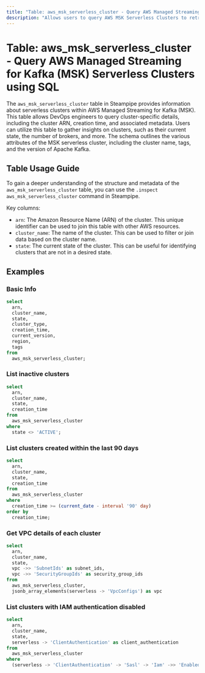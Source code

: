 ```yaml
---
title: "Table: aws_msk_serverless_cluster - Query AWS Managed Streaming for Kafka (MSK) Serverless Clusters using SQL"
description: "Allows users to query AWS MSK Serverless Clusters to retrieve detailed information about each cluster."
---
```


# Table: aws_msk_serverless_cluster - Query AWS Managed Streaming for Kafka (MSK) Serverless Clusters using SQL

The `aws_msk_serverless_cluster` table in Steampipe provides information about serverless clusters within AWS Managed Streaming for Kafka (MSK). This table allows DevOps engineers to query cluster-specific details, including the cluster ARN, creation time, and associated metadata. Users can utilize this table to gather insights on clusters, such as their current state, the number of brokers, and more. The schema outlines the various attributes of the MSK serverless cluster, including the cluster name, tags, and the version of Apache Kafka.

## Table Usage Guide

To gain a deeper understanding of the structure and metadata of the `aws_msk_serverless_cluster` table, you can use the `.inspect aws_msk_serverless_cluster` command in Steampipe.

Key columns:

- `arn`: The Amazon Resource Name (ARN) of the cluster. This unique identifier can be used to join this table with other AWS resources.
- `cluster_name`: The name of the cluster. This can be used to filter or join data based on the cluster name.
- `state`: The current state of the cluster. This can be useful for identifying clusters that are not in a desired state.

## Examples

### Basic Info

```sql
select
  arn,
  cluster_name,
  state,
  cluster_type,
  creation_time,
  current_version,
  region,
  tags
from
  aws_msk_serverless_cluster;
```

### List inactive clusters

```sql
select
  arn,
  cluster_name,
  state,
  creation_time
from
  aws_msk_serverless_cluster
where
  state <> 'ACTIVE';
```

### List clusters created within the last 90 days

```sql
select
  arn,
  cluster_name,
  state,
  creation_time
from
  aws_msk_serverless_cluster
where
  creation_time >= (current_date - interval '90' day)
order by
  creation_time;
```

### Get VPC details of each cluster

```sql
select
  arn,
  cluster_name,
  state,
  vpc ->> 'SubnetIds' as subnet_ids,
  vpc ->> 'SecurityGroupIds' as security_group_ids
from
  aws_msk_serverless_cluster,
  jsonb_array_elements(serverless -> 'VpcConfigs') as vpc
```

### List clusters with IAM authentication disabled

```sql
select
  arn,
  cluster_name,
  state,
  serverless -> 'ClientAuthentication' as client_authentication
from
  aws_msk_serverless_cluster
where
  (serverless -> 'ClientAuthentication' -> 'Sasl' -> 'Iam' ->> 'Enabled')::boolean = false
```
